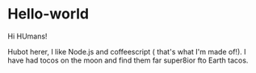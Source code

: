 # Hello-world

Hi HUmans!

Hubot herer, I like Node.js and coffeescript ( that's what I'm made of!).
I have had tocos on the moon and find them far super8ior fto Earth tacos.
